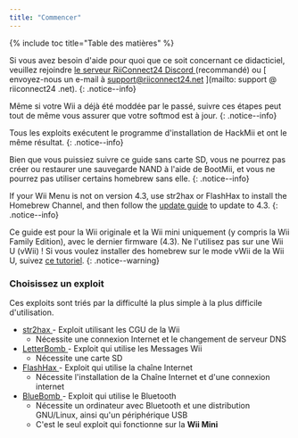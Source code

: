 ```yaml
---
title: "Commencer"
---
```


{% include toc title="Table des matières" %}

Si vous avez besoin d'aide pour quoi que ce soit concernant ce didacticiel, veuillez rejoindre [ le serveur RiiConnect24 Discord ](https://discord.gg/rc24) (recommandé) ou \[ envoyez-nous un e-mail à support@riiconnect24.net \](mailto: support @ riiconnect24 .net).
{: .notice--info}

Même si votre Wii a déjà été moddée par le passé, suivre ces étapes peut tout de même vous assurer que votre softmod est à jour.
{: .notice--info}

Tous les exploits exécutent le programme d'installation de HackMii et ont le même résultat.
{: .notice--info}

Bien que vous puissiez suivre ce guide sans carte SD, vous ne pourrez pas créer ou restaurer une sauvegarde NAND à l'aide de BootMii, et vous ne pourrez pas utiliser certains homebrew sans elle.
{: .notice--info}

If your Wii Menu is not on version 4.3, use str2hax or FlashHax to install the Homebrew Channel, and then follow the [update guide](update) to update to 4.3.
{: .notice--info}

Ce guide est pour la Wii originale et la Wii mini uniquement (y compris la Wii Family Edition), avec le dernier firmware (4.3). Ne l'utilisez pas sur une Wii U (vWii) ! Si vous voulez installer des homebrew sur le mode vWii de la Wii U, suivez [ce tutoriel](https://wiiu.hacks.guide).
{: .notice--warning}

### Choisissez un exploit

Ces exploits sont triés par la difficulté la plus simple à la plus difficile d'utilisation.

- [ str2hax ](str2hax) - Exploit utilisant les CGU de la Wii
    * Nécessite une connexion Internet et le changement de serveur DNS
- [ LetterBomb ](letterbomb) - Exploit qui utilise les Messages Wii
    * Nécessite une carte SD
- [ FlashHax ](flashhax) - Exploit qui utilise la chaîne Internet
    * Nécessite l'installation de la Chaîne Internet et d'une connexion internet
- [ BlueBomb ](bluebomb) - Exploit qui utilise le Bluetooth
    * Nécessite un ordinateur avec Bluetooth et une distribution GNU/Linux, ainsi qu'un périphérique USB
    * C'est le seul exploit qui fonctionne sur la **Wii Mini**
